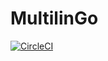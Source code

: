 # MultilinGo
[![CircleCI](https://circleci.com/gh/TakumiKaribe/MultilinGo.svg?style=svg)](https://circleci.com/gh/TakumiKaribe/MultilinGo)
